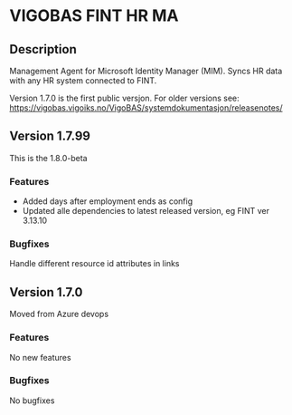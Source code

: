 # VIGOBAS FINT HR MA

## Description

Management Agent for Microsoft Identity Manager (MIM). Syncs HR data with any HR system connected to FINT. 

Version 1.7.0 is the first public versjon. For older versions see: https://vigobas.vigoiks.no/VigoBAS/systemdokumentasjon/releasenotes/ 

## Version 1.7.99
This is the 1.8.0-beta
### Features
* Added days after employment ends as config
* Updated alle dependencies to latest released version, eg FINT ver 3.13.10
### Bugfixes
Handle different resource id attributes in links


## Version 1.7.0   
Moved from Azure devops 

### Features
No new features
### Bugfixes
No bugfixes

